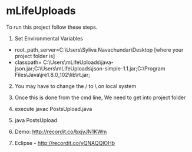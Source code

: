 # mLifeUploads

To run this project follow these steps.

1. Set Environmental Variables
- root_path_server=C:\Users\Syliva Navachundar\Desktop [where your project folder is]
- classpath= C:\Users\mLifeUploads\java-json.jar;C:\Users\mLifeUploads\json-simple-1.1.jar;C:\Program Files\Java\jre1.8.0_102\lib\rt.jar;

2. You may have to change the / to \ on local system

3. Once this is done from the cmd line, We need to get into project folder

4. execute javac PostsUpload.java

5. java PostsUpload

6. Demo: http://recordit.co/bxjyJN1KWm

7. Eclipse - http://recordit.co/yQNAQQlOHb
